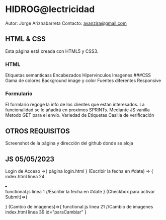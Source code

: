 # HIDROG@lectricidad
Autor: Jorge Ariznabarreta
Contacto: avanzira@gmail.com

## HTML & CSS
Esta página está creada con HTML5 y CSS3.
### HTML
Etiquetas semanticass
Encabezados
Hipervínculos
Imagenes
###CSS
Gama de colores
Background image y color
Fuentes diferentes
Responsive
### Formulario
El formlario regoge la info de los clientes que están interesados. 
La funcionalidad se le añadirá en proximos SPRINTs. Mediante JS vanilla
Metodo GET para el envío.
Variedad de Etiquetas
Casilla de verificación

## OTROS REQUISITOS
Screenshot de la página y dirección del github donde se aloja

## JS 05/05/2023
Login de Acceso =>{
    página login.html
}
(Escribir la fecha en #date) => {
    index.html linea 24 <li id="date"></li>
    functional.js linea 1 //Escribir la fecha en #date
}
(Checkbox para activar Submit)=>{
    
}
(Cambio de imágenes)=>{
    functional.js linea 21 //Cambio de imagenes
    index.html linea 39 id="paraCambiar"
}
